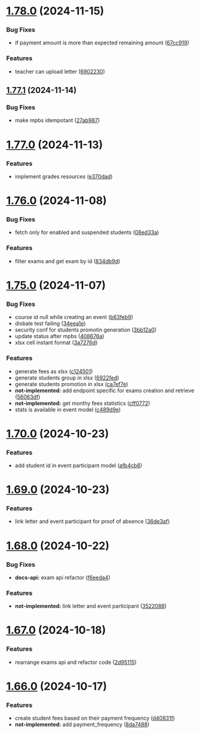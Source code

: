 # [1.78.0](https://github.com/hei-school/hei-admin-api/compare/v1.77.1...v1.78.0) (2024-11-15)


### Bug Fixes

* if payment amount is more than expected remaining amount  ([67cc919](https://github.com/hei-school/hei-admin-api/commit/67cc919f96a947440360da3c77f431262af6493a))


### Features

* teacher can upload letter ([6902230](https://github.com/hei-school/hei-admin-api/commit/690223033c50fc43a5efb19ee314784edbaa660d))



## [1.77.1](https://github.com/hei-school/hei-admin-api/compare/v1.77.0...v1.77.1) (2024-11-14)


### Bug Fixes

* make mpbs idempotant ([27ab987](https://github.com/hei-school/hei-admin-api/commit/27ab98709d157a64578d47fa0ccd42e502410b1e))



# [1.77.0](https://github.com/hei-school/hei-admin-api/compare/v1.76.0...v1.77.0) (2024-11-13)


### Features

* implement grades resources ([e370dad](https://github.com/hei-school/hei-admin-api/commit/e370dad2ba64c22a85a849bcb1dee52b7a32973c))



# [1.76.0](https://github.com/hei-school/hei-admin-api/compare/v1.75.0...v1.76.0) (2024-11-08)


### Bug Fixes

* fetch only for enabled and suspended students  ([08ed33a](https://github.com/hei-school/hei-admin-api/commit/08ed33a1b9a1e3823e7442c8e2854b13927fb1db))


### Features

* filter exams and get exam by id ([834db9d](https://github.com/hei-school/hei-admin-api/commit/834db9d1fad3e57e3714585be9a1adeb3317a2f9))



# [1.75.0](https://github.com/hei-school/hei-admin-api/compare/v1.70.0...v1.75.0) (2024-11-07)


### Bug Fixes

* course id null while creating an event ([b63feb9](https://github.com/hei-school/hei-admin-api/commit/b63feb901e6536788d61a34159fb8e5583e8b88b))
* disbale test failing ([34eea1e](https://github.com/hei-school/hei-admin-api/commit/34eea1ec60f05f888926520bfca24643b4ca21bb))
* security conf for students promotin generation  ([3bb12a0](https://github.com/hei-school/hei-admin-api/commit/3bb12a0ff1a0680da6fe617e69ec3d65eb732a43))
* update status after mpbs  ([408676a](https://github.com/hei-school/hei-admin-api/commit/408676a1052341e6f38464a166b9931c7d9d50b1))
* xlsx cell instant format  ([3a7276d](https://github.com/hei-school/hei-admin-api/commit/3a7276d97df5dcdce5cbfa5fdd4d98007f87df15))


### Features

* generate fees as xlsx  ([c124501](https://github.com/hei-school/hei-admin-api/commit/c124501336010598be3c802fd395aafd11942abf))
* generate students group in xlsx ([6922fed](https://github.com/hei-school/hei-admin-api/commit/6922feddd8f07dd3b5aedac9b9476e09cea4a991))
* generate students promotion in xlsx  ([ca7ef7e](https://github.com/hei-school/hei-admin-api/commit/ca7ef7ebcc478a18907d7184fbe0a28f7cfde393))
* **not-implemented:** add endpoint specific for exams creation and retrieve ([56063df](https://github.com/hei-school/hei-admin-api/commit/56063df42d44a2b9447afcd9e28b2a18df39bd6a))
* **not-implemented:** get monthy fees statistics ([cff0772](https://github.com/hei-school/hei-admin-api/commit/cff07722f3364fcb839366b980a722e56956cceb))
* stats is available in event model ([c489d9e](https://github.com/hei-school/hei-admin-api/commit/c489d9ed86d3358bbabccc553ba35bcbe441f20f))



# [1.70.0](https://github.com/hei-school/hei-admin-api/compare/v1.69.0...v1.70.0) (2024-10-23)


### Features

* add student id in event participant model ([afb4cb8](https://github.com/hei-school/hei-admin-api/commit/afb4cb8451b5c3d13e96d5aa899f1e697c527e67))



# [1.69.0](https://github.com/hei-school/hei-admin-api/compare/v1.68.0...v1.69.0) (2024-10-23)


### Features

* link letter and event participant for proof of absence ([36de3af](https://github.com/hei-school/hei-admin-api/commit/36de3afd5428e56f4ee7bcf6273eea62957c8f90))



# [1.68.0](https://github.com/hei-school/hei-admin-api/compare/v1.67.0...v1.68.0) (2024-10-22)


### Bug Fixes

* **docs-api:** exam api refactor ([f6eeda4](https://github.com/hei-school/hei-admin-api/commit/f6eeda447580aa479439ee809c32757165990da0))


### Features

* **not-implemented:** link letter and event participant ([3522088](https://github.com/hei-school/hei-admin-api/commit/352208894c4bf6dbcdb8ed77c154499b8402b339))



# [1.67.0](https://github.com/hei-school/hei-admin-api/compare/v1.66.0...v1.67.0) (2024-10-18)


### Features

* rearrange exams api and refactor code ([2d95115](https://github.com/hei-school/hei-admin-api/commit/2d9511594d32d39e6659128f70d2921bcf0baacc))



# [1.66.0](https://github.com/hei-school/hei-admin-api/compare/v1.65.0...v1.66.0) (2024-10-17)


### Features

* create student fees based on their payment frequency ([d40831f](https://github.com/hei-school/hei-admin-api/commit/d40831fcad9d8d04b1ec912cc0e829dc50b2ff10))
* **not-implemented:** add payment_frequency ([8da7488](https://github.com/hei-school/hei-admin-api/commit/8da7488ea642117fd49bf520a00bd8dda53db5a1))



